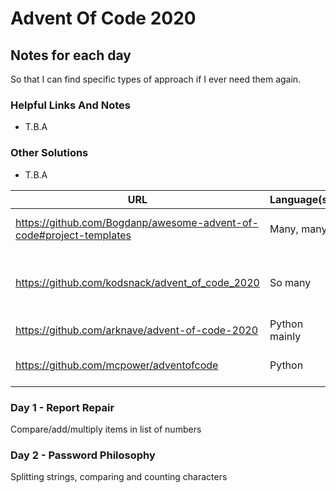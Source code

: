 # Advent Of Code 2020

## Notes for each day
So that I can find specific types of approach if I ever need them again.

### Helpful Links And Notes
* T.B.A

### Other Solutions
* T.B.A

| URL                                      | Language(s) | Notes     |
|------------------------------------------|-------------|-----------|
| https://github.com/Bogdanp/awesome-advent-of-code#project-templates | Many, many | Links and tips |
| https://github.com/kodsnack/advent_of_code_2020 | So many  | Links to many AoC repos |
| https://github.com/arknave/advent-of-code-2020 | Python mainly |  |
| https://github.com/mcpower/adventofcode | Python | No 2020 (yet?) |

### Day 1 - Report Repair
Compare/add/multiply items in list of numbers


### Day 2 - Password Philosophy
Splitting strings, comparing and counting characters
